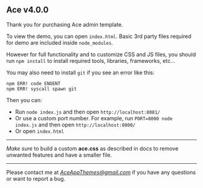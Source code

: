 Ace v4.0.0
---

Thank you for purchasing Ace admin template.  

To view the demo, you can open `index.html`. Basic 3rd party files required for demo are included inside `node_modules`.  

However for full functionality and to customize CSS and JS files, you should run `npm install` to install required tools, libraries, frameworks, etc...  

You may also need to install `git` if you see an error like this:  
```
npm ERR! code ENOENT
npm ERR! syscall spawn git
```


Then you can:  
- Run `node index.js` and then open `http://localhost:8081/`
- Or use a custom port number. For example, run `PORT=8000 node index.js` and then open `http://localhost:8000/`
- Or open `index.html`

---

*Make sure* to build a custom **ace.css** as described in docs to remove unwanted features and have a smaller file.

---

Please contact me at *AceAppThemes@gmail.com* if you have any questions or want to report a bug.